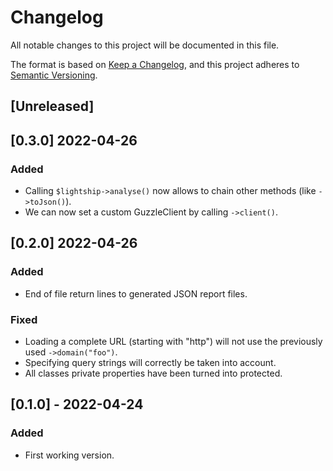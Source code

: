 # Changelog
All notable changes to this project will be documented in this file.

The format is based on [Keep a Changelog](https://keepachangelog.com/en/1.0.0/),
and this project adheres to [Semantic Versioning](https://semver.org/spec/v2.0.0.html).

## [Unreleased]

## [0.3.0] 2022-04-26

### Added

- Calling `$lightship->analyse()` now allows to chain other methods (like `->toJson()`).
- We can now set a custom GuzzleClient by calling `->client()`.

## [0.2.0] 2022-04-26

### Added

- End of file return lines to generated JSON report files.

### Fixed

- Loading a complete URL (starting with "http") will not use the previously used `->domain("foo")`.
- Specifying query strings will correctly be taken into account.
- All classes private properties have been turned into protected.

## [0.1.0] - 2022-04-24

### Added

- First working version.
